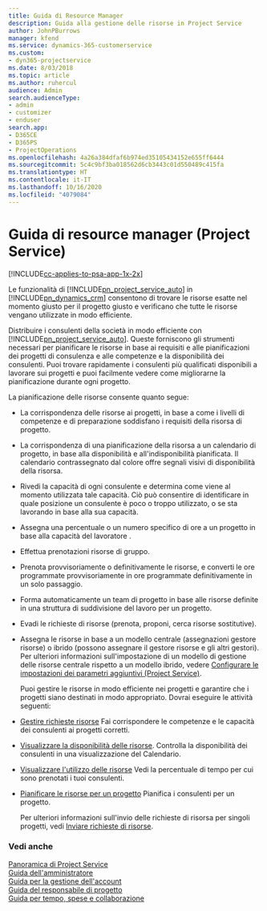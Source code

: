 ```yaml
---
title: Guida di Resource Manager
description: Guida alla gestione delle risorse in Project Service
author: JohnPBurrows
manager: kfend
ms.service: dynamics-365-customerservice
ms.custom:
- dyn365-projectservice
ms.date: 8/03/2018
ms.topic: article
ms.author: ruhercul
audience: Admin
search.audienceType:
- admin
- customizer
- enduser
search.app:
- D365CE
- D365PS
- ProjectOperations
ms.openlocfilehash: 4a26a384dfaf6b974ed35105434152e655ff6444
ms.sourcegitcommit: 5c4c9bf3ba018562d6cb3443c01d550489c415fa
ms.translationtype: HT
ms.contentlocale: it-IT
ms.lasthandoff: 10/16/2020
ms.locfileid: "4079084"
---
```

# <a name="resource-manager-guide-project-service"></a>Guida di resource manager (Project Service)

[!INCLUDE[cc-applies-to-psa-app-1x-2x](../includes/cc-applies-to-psa-app-1x-2x.md)]

Le funzionalità di [!INCLUDE[pn_project_service_auto](../includes/pn-project-service-auto.md)] in [!INCLUDE[pn_dynamics_crm](../includes/pn-dynamics-crm.md)] consentono di trovare le risorse esatte nel momento giusto per il progetto giusto e verificano che tutte le risorse vengano utilizzate in modo efficiente.  
  
 Distribuire i consulenti della società in modo efficiente con [!INCLUDE[pn_project_service_auto](../includes/pn-project-service-auto.md)]. Queste forniscono gli strumenti necessari per pianificare le risorse in base ai requisiti e alle pianificazioni dei progetti di consulenza e alle competenze e la disponibilità dei consulenti. Puoi trovare rapidamente i consulenti più qualificati disponibili a lavorare sui progetti e puoi facilmente vedere come migliorarne la pianificazione durante ogni progetto.  
  
 La pianificazione delle risorse consente quanto segue:  
  
- La corrispondenza delle risorse ai progetti, in base a come i livelli di competenze e di preparazione soddisfano i requisiti della risorsa di progetto.  
  
- La corrispondenza di una pianificazione della risorsa a un calendario di progetto, in base alla disponibilità e all'indisponibilità pianificata. Il calendario contrassegnato dal colore offre segnali visivi di disponibilità della risorsa.  
  
- Rivedi la capacità di ogni consulente e determina come viene al momento utilizzata tale capacità. Ciò può consentire di identificare in quale posizione un consulente è poco o troppo utilizzato, o se sta lavorando in base alla sua capacità.  
  
- Assegna una percentuale o un numero specifico di ore a un progetto in base alla capacità del lavoratore .  
  
- Effettua prenotazioni risorse di gruppo.  
  
- Prenota provvisoriamente o definitivamente le risorse, e converti le ore programmate provvisoriamente in ore programmate definitivamente in un solo passaggio.  
  
- Forma automaticamente un team di progetto in base alle risorse definite in una struttura di suddivisione del lavoro per un progetto.  
  
- Evadi le richieste di risorse (prenota, proponi, cerca risorse sostitutive).  
  
- Assegna le risorse in base a un modello centrale (assegnazioni gestore risorse) o ibrido (possono assegnare il gestore risorse e gli altri gestori). Per ulteriori informazioni sull'impostazione di un modello di gestione delle risorse centrale rispetto a un modello ibrido, vedere [Configurare le impostazioni dei parametri aggiuntivi (Project Service)](../psa/configure-additional-parameters-settings.md).  
  
  Puoi gestire le risorse in modo efficiente nei progetti e garantire che i progetti siano destinati in modo appropriato. Dovrai eseguire le attività seguenti:  
  
- [Gestire richieste risorse](../psa/manage-resource-requests.md) Fai corrispondere le competenze e le capacità dei consulenti ai progetti corretti.  
  
- [Visualizzare la disponibilità delle risorse](../psa/view-resource-availability.md). Controlla la disponibilità dei consulenti in una visualizzazione del Calendario.  
  
- [Visualizzare l'utilizzo delle risorse](../psa/view-resource-utilization.md) Vedi la percentuale di tempo per cui sono prenotati i tuoi consulenti.  
  
- [Pianificare le risorse per un progetto](../psa/schedule-resources-project.md) Pianifica i consulenti per un progetto.  
  
  Per ulteriori informazioni sull'invio delle richieste di risorsa per singoli progetti, vedi [Inviare richieste di risorse](../psa/submit-resource-requests.md).  
  
### <a name="see-also"></a>Vedi anche  
 [Panoramica di Project Service](../psa/overview.md)   
 [Guida dell'amministratore](../psa/admin-guide.md)   
 [Guida per la gestione dell'account](../psa/account-manager-guide.md)   
 [Guida del responsabile di progetto](../psa/project-manager-guide.md)   
 [Guida per tempo, spese e collaborazione](../psa/time-expense-collaboration-guide.md)
